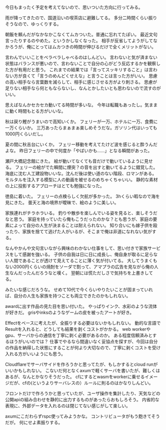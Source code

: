 今日もまったく予定を考えてないので、思いついた方向に行ってみる。

雨が降ってきたので、国道沿いの喫茶店に避難してる。
多分二時間くらい振りそうなので、ゆっくりする。

朝飯を頼んだがなかなかこなくてムカついた。普通に忘れてたぽい。
最近文句言ったりするのやめた。というかしなくなった。
相手が反省してようがしてなかろうが、俺にとってはムカつきの時間が伸びるだけで全くメリットがない。

言わんでいいことをベラベラしゃべるのはしんどい。
言わないと気が済まない状態はバランスが悪いので、言わないことで自分の心がどう反応するかを観察した方が有用だと思う。
これまでの結果では「言ってスッキリすること」は言わない方が良くて「言うのめんどくせえな」と言うことは言った方がいい。
思慮の高い相手なら言葉数を減らして、相手に感じさせる方がより刺さる。
思慮が足りない相手なら何ともならないし、なんとかしたいとも思わないので流すのがいい。

思えばなんかセカセカ動いてる時間が多いな。
今年は転職もあったし。気ままに動く時間もとる方がいいな。

秋は戻り鰹がうまいので高知いくか。
フェリーが一万、ホテルに一万、食費に一万くらいか。
三万あったらまぁまぁ楽しめそうだな。ガソリン代はいっても1000円くらいだし。

夏の間に秋吉台にいくか。
フェリー移動を考えてたけど波を感じると酔うんだよな。
昨日フェリーの中で何度か「やばいかも……」となる瞬間があった。

瀬戸大橋記念館にきた。
絵が動いてなくても音だけで動いているように見せる。
フェリーの絵がでた瞬間に煙突？の音を出すと動いてるように錯覚した。
海底に沈む人工建設物いいな。沈んだ後は使い道のない階段、ロマンがある。
モルタルを注入する模型に人の動画を被せるのめちゃくちゃいい。
静的な素材の上に投影するアプローチはとても勉強になった。

徳島に着いた。
フェリーの点検らしく欠航が多かった。
3hくらい暇なので海を見にきた。
曇天と海の境界が曖昧で、絵のように美しい。

家族連れがチラホラいる。
釣りや散歩を楽しんでいる姿を見ると、楽しそうだなと思う。
家庭を持っていたら俺もこうだったのかな？とも思うが、家庭の要素によって自分の人生が決まることは耐えられない。
知り合いにも嫁子供を殴ったり、家族を捨てて逃げた人がいるが、そこまで俺は非道になれない気がする。

なんやかんや文句言いながら興味のわかない仕事をして、思い付きで家族サービスをして感謝を強いる。
子供の自我は日に日に成長し、俺自身が取るに足らない人間であることが透けて見えてることに薄く気が付いてる。
大してうまくもない2000円くらいの焼酎をソーダで割って、アマプラの広告を見ながら俺の人生なんだったんだろうなと嘆く。
翌朝には慌ただしさで気持ちを上書きしてる。

みたいな感じだろうな。
せめて10代で今くらいやりたいことが固まっていれば、自分の人生も家族を持つことも両立できたのかもしれない。

awardに出す作品の見た目を思い付いた。
やっぱりインク、水彩のような流体が好きだ。
grisやinksのようなゲームの皮を被ったアートが好き。

Effectをベースに考えたが、全振りする必要はないかもしれない。
動的な言語でResultを入れると、どうしても結果を剥くコストがかかる。
web workerやgpu、サーバからの通信を丁寧に剥く必要があるのか。
ある程度信頼済みとするほうがいいのでは？
仕事でやるなら間違いなく妥協点を探すが、今回は自分の作品を納得した状態にすることが何より大切なので、丁寧に剥くコストを受け入れる方がいいようにも思う。

Cloudflareでサーバサイドを作ろうかと思ってたが、もしかするとcloud runがいいかもしれない。
こないだ何となくaxumで軽くサーバを書いたが、難しくはあるが、なんとかなりそうだった。
cfにするとwasmをworkerに乗せるイメージだが、cfの(というよりサーバレスの）ルールに則るのはかなりしんどい。

フロントだけで作ろうかと思っていたが、ユーザ操作を集計したり、天気などの公開apiの組み合わせを静的に出力するものがあったらおもしろそう。
内省的な表現に、外部データを入れるのは閉じてない感じがして楽しい。

axumにこだわらずrspc使ってみようかな。
コントリビュータがもう飽きてそうだが。
何にせよ素振りする。
